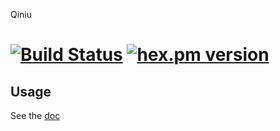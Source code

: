 Qiniu

[![Build Status](https://travis-ci.org/tony612/qiniu.svg?branch=master)](https://travis-ci.org/tony612/qiniu)
[![hex.pm version](https://img.shields.io/hexpm/v/qiniu.svg)](https://hex.pm/packages/qiniu)
=====

## Usage

See the [doc](http://hexdocs.pm/qiniu/)
